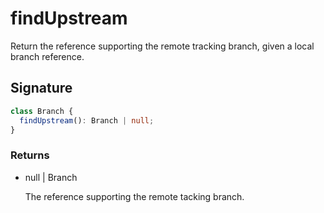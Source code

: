 # findUpstream

Return the reference supporting the remote tracking branch, given a
local branch reference.

## Signature

```ts
class Branch {
  findUpstream(): Branch | null;
}
```

### Returns

<ul class="param-ul">
  <li class="param-li param-li-root">
    <span class="param-type">null | Branch</span>
    <br>
    <p class="param-description">The reference supporting the remote tacking branch.</p>
  </li>
</ul>